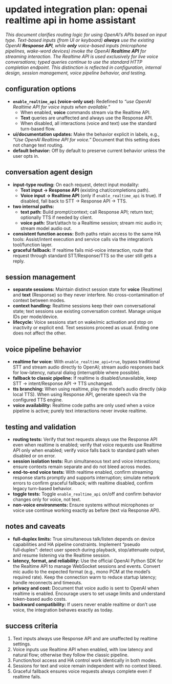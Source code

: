 # updated integration plan: openai realtime api in home assistant

*This document clarifies routing logic for using OpenAI’s APIs based on input type. Text-based inputs (from UI or keyboard) **always** use the existing OpenAI **Response API**, while **only** voice-based inputs (microphone pipelines, wake-word devices) invoke the OpenAI **Realtime API** for streaming interaction. The Realtime API is used exclusively for live voice conversations; typed queries continue to use the standard HTTP completion endpoint. This distinction is reflected in configuration, internal design, session management, voice pipeline behavior, and testing.*

## configuration options

- **`enable_realtime_api` (voice-only use):** Redefined to *“use OpenAI Realtime API for voice inputs when available.”*  
  - When enabled, **voice** commands stream via the Realtime API.  
  - **Text** queries are unaffected and always use the Response API.  
  - When disabled, all interactions (voice and text) use the standard turn-based flow.
- **ui/documentation updates:** Make the behavior explicit in labels, e.g., *“Use OpenAI Realtime API for voice.”* Document that this setting does not change text routing.
- **default behavior:** Off by default to preserve current behavior unless the user opts in.

## conversation agent design

- **input-type routing:** On each request, detect input modality:
  - **Text input → Response API** (existing chat/completions path).
  - **Voice input → Realtime API** (only if `enable_realtime_api` is true). If disabled, fall back to STT → Response API → TTS.
- **two internal paths:**
  - **text path:** Build prompt/context; call Response API; return text; optionally TTS if needed by client.
  - **voice path:** Start/attach to a Realtime session; stream mic audio in; stream model audio out.
- **consistent function access:** Both paths retain access to the same HA tools: Assist/intent execution and service calls via the integration’s tool/function layer.
- **graceful fallback:** If realtime fails mid-voice interaction, route that request through standard STT/Response/TTS so the user still gets a reply.

## session management

- **separate sessions:** Maintain distinct session state for **voice** (Realtime) and **text** (Response) so they never interfere. No cross-contamination of context between modes.
- **context handling:** Realtime sessions keep their own conversational state; text sessions use existing conversation context. Manage unique IDs per mode/device.
- **lifecycle:** Voice sessions start on wake/mic activation and stop on inactivity or explicit end. Text sessions proceed as usual. Ending one does not affect the other.

## voice pipeline behavior

- **realtime for voice:** With `enable_realtime_api=true`, bypass traditional STT and stream audio directly to OpenAI; stream audio responses back for low-latency, natural dialog (interruptible where possible).
- **fallback to classic pipeline:** If realtime is disabled/unavailable, keep STT → intent/Response API → TTS unchanged.
- **tts branching:** When using realtime, play the model’s audio directly (skip local TTS). When using Response API, generate speech via the configured TTS engine.
- **voice availability:** Realtime code paths are only used when a voice pipeline is active; purely text interactions never invoke realtime.

## testing and validation

- **routing tests:** Verify that text requests always use the Response API even when realtime is enabled; verify that voice requests use Realtime API only when enabled; verify voice falls back to standard path when disabled or on error.
- **session isolation tests:** Run simultaneous text and voice interactions; ensure contexts remain separate and do not bleed across modes.
- **end-to-end voice tests:** With realtime enabled, confirm streaming response starts promptly and supports interruption; simulate network errors to confirm graceful fallback; with realtime disabled, confirm legacy turn-based behavior.
- **toggle tests:** Toggle `enable_realtime_api` on/off and confirm behavior changes only for voice, not text.
- **non-voice environments:** Ensure systems without microphones or voice use continue working exactly as before (text via Response API).

## notes and caveats

- **full-duplex limits:** True simultaneous talk/listen depends on device capabilities and HA pipeline constraints. Implement “pseudo full‑duplex”: detect user speech during playback, stop/attenuate output, and resume listening via the Realtime session.
- **latency, format, and reliability:** Use the official OpenAI Python SDK for the Realtime API to manage WebSocket sessions and events. Convert mic audio to the expected format (e.g., mono PCM at the model’s required rate). Keep the connection warm to reduce startup latency; handle reconnects and timeouts.
- **privacy and cost:** Document that voice audio is sent to OpenAI when realtime is enabled. Encourage users to set usage limits and understand token-based audio costs.
- **backward compatibility:** If users never enable realtime or don’t use voice, the integration behaves exactly as today.

## success criteria

1. Text inputs always use Response API and are unaffected by realtime settings.  
2. Voice inputs use Realtime API when enabled, with low latency and natural flow; otherwise they follow the classic pipeline.  
3. Function/tool access and HA control work identically in both modes.  
4. Sessions for text and voice remain independent with no context bleed.  
5. Graceful fallback ensures voice requests always complete even if realtime fails.
